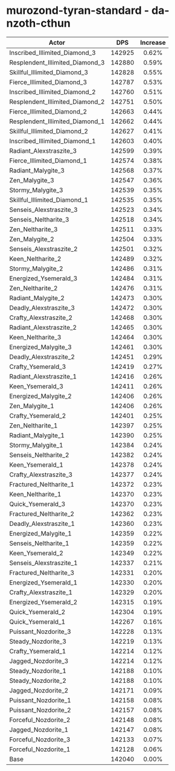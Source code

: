 # murozond-tyran-standard - da-nzoth-cthun
| Actor | DPS | Increase |
|---|:---:|:---:|
|Inscribed_Illimited_Diamond_3|142925|0.62%|
|Resplendent_Illimited_Diamond_3|142880|0.59%|
|Skillful_Illimited_Diamond_3|142828|0.55%|
|Fierce_Illimited_Diamond_3|142787|0.53%|
|Inscribed_Illimited_Diamond_2|142760|0.51%|
|Resplendent_Illimited_Diamond_2|142751|0.50%|
|Fierce_Illimited_Diamond_2|142663|0.44%|
|Resplendent_Illimited_Diamond_1|142662|0.44%|
|Skillful_Illimited_Diamond_2|142627|0.41%|
|Inscribed_Illimited_Diamond_1|142603|0.40%|
|Radiant_Alexstraszite_3|142599|0.39%|
|Fierce_Illimited_Diamond_1|142574|0.38%|
|Radiant_Malygite_3|142568|0.37%|
|Zen_Malygite_3|142547|0.36%|
|Stormy_Malygite_3|142539|0.35%|
|Skillful_Illimited_Diamond_1|142535|0.35%|
|Senseis_Alexstraszite_3|142523|0.34%|
|Senseis_Neltharite_3|142518|0.34%|
|Zen_Neltharite_3|142511|0.33%|
|Zen_Malygite_2|142504|0.33%|
|Senseis_Alexstraszite_2|142501|0.32%|
|Keen_Neltharite_2|142489|0.32%|
|Stormy_Malygite_2|142486|0.31%|
|Energized_Ysemerald_3|142484|0.31%|
|Zen_Neltharite_2|142476|0.31%|
|Radiant_Malygite_2|142473|0.30%|
|Deadly_Alexstraszite_3|142472|0.30%|
|Crafty_Alexstraszite_2|142468|0.30%|
|Radiant_Alexstraszite_2|142465|0.30%|
|Keen_Neltharite_3|142464|0.30%|
|Energized_Malygite_3|142461|0.30%|
|Deadly_Alexstraszite_2|142451|0.29%|
|Crafty_Ysemerald_3|142419|0.27%|
|Radiant_Alexstraszite_1|142416|0.26%|
|Keen_Ysemerald_3|142411|0.26%|
|Energized_Malygite_2|142406|0.26%|
|Zen_Malygite_1|142406|0.26%|
|Crafty_Ysemerald_2|142401|0.25%|
|Zen_Neltharite_1|142397|0.25%|
|Radiant_Malygite_1|142390|0.25%|
|Stormy_Malygite_1|142384|0.24%|
|Senseis_Neltharite_2|142382|0.24%|
|Keen_Ysemerald_1|142378|0.24%|
|Crafty_Alexstraszite_3|142377|0.24%|
|Fractured_Neltharite_1|142372|0.23%|
|Keen_Neltharite_1|142370|0.23%|
|Quick_Ysemerald_3|142370|0.23%|
|Fractured_Neltharite_2|142362|0.23%|
|Deadly_Alexstraszite_1|142360|0.23%|
|Energized_Malygite_1|142359|0.22%|
|Senseis_Neltharite_1|142359|0.22%|
|Keen_Ysemerald_2|142349|0.22%|
|Senseis_Alexstraszite_1|142337|0.21%|
|Fractured_Neltharite_3|142331|0.20%|
|Energized_Ysemerald_1|142330|0.20%|
|Crafty_Alexstraszite_1|142329|0.20%|
|Energized_Ysemerald_2|142315|0.19%|
|Quick_Ysemerald_2|142304|0.19%|
|Quick_Ysemerald_1|142267|0.16%|
|Puissant_Nozdorite_3|142228|0.13%|
|Steady_Nozdorite_3|142219|0.13%|
|Crafty_Ysemerald_1|142214|0.12%|
|Jagged_Nozdorite_3|142214|0.12%|
|Steady_Nozdorite_1|142188|0.10%|
|Steady_Nozdorite_2|142188|0.10%|
|Jagged_Nozdorite_2|142171|0.09%|
|Puissant_Nozdorite_1|142158|0.08%|
|Puissant_Nozdorite_2|142157|0.08%|
|Forceful_Nozdorite_2|142148|0.08%|
|Jagged_Nozdorite_1|142147|0.08%|
|Forceful_Nozdorite_3|142133|0.07%|
|Forceful_Nozdorite_1|142128|0.06%|
|Base|142040|0.00%|
